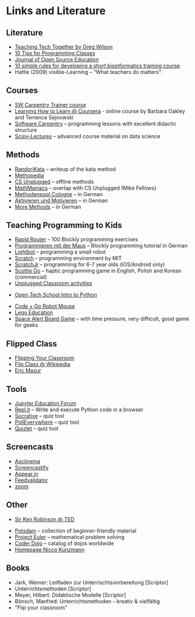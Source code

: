 
# Links and Literature

## Literature

* [Teaching Tech Together by Greg Wilson](http://teachtogether.tech/en/)
* [10 Tips for Programming Classes](https://www.mobomo.com/2011/08/ten-tips-teaching-programming-class/)
* [Journal of Open Source Education](http://jose.theoj.org/)
* [10 simple rules for developing a short bioinformatics training course](https://www.ncbi.nlm.nih.gov/pmc/articles/PMC3203054/)
* Hattie (2009) visible-Learning – “What teachers do matters”.

## Courses

* [SW Carpentry Trainer course](https://carpentries.github.io/instructor-training/)
* [Learning How to Learn @ Coursera](https://www.coursera.org/learn/learning-how-to-learn/) - online course by Barbara Oakley and Terrence Sejnowski
* [Software Carpentry](https://software-carpentry.org/lessons/) – programming lessons with excellent didactic structure
* [Scipy-Lectures](http://www.scipy-lectures.org/) – advanced course material on data science


## Methods

* [RandoriKata](http://codingdojo.org/RandoriKata/) – writeup of the kata method
* [Methopedia](https://methopedia.eu)
* [CS Unplugged](CSUnplugged.org) – offline methods
* [MathManiacs](http://mathmaniacs.org/lessons/index.html) – overlap with CS Unplugged (Mike Fellows)
* [Methodenpool Cologne](http://methodenpool.uni-koeln.de/download.html) – in German
* [Aktivieren und Motivieren](https://dbs-lin.ruhr-uni-bochum.de/lehreladen/lehrformate-methoden/aktivieren-und-motivieren/was-tun-wenns-stockt-im-seminar/) – in German
* [More Methods](https://wb-web.de/material/methoden/methoden.html) – in German


## Teaching Programming to Kids
* [Rapid Router](https://www.codeforlife.education/rapidrouter/) – 100 Blockly programming exercises
* [Programmieren mit der Maus](https://programmieren.wdrmaus.de/) – Blockly programming tutorial in German
* [Lightbot](http://lightbot.com/) – programming a small robot
* [Scratch](https://scratch.mit.edu/) – programming environment by MIT
* [ScratchJr](http://scratchjr.org/) – programming for 6-7 year olds (iOS/Android only)
* [Scottie Go](https://scottiego.com) – haptic programming game in English, Polish and Korean (commercial)
* [Unplugged Classroom activities](https://teachinglondoncomputing.org/resources/inspiring-unplugged-classroom-activities/)
- [Open Tech School Intro to Python](http://opentechschool.github.io/python-beginners/)
* [Code + Go Robot Mouse](https://www.learningresources.com/code-gor-robot-mouse-activity-set)
* [Lego Education](https://education.lego.com/de-de)
* [Space Alert Board Game](https://www.boardgamegeek.com/boardgame/38453/space-alert) – with time pressure, very difficult, good game for geeks

## Flipped Class

* [Flipping Your Classroom](http://theactiveclass.com/2011/04/29/flipping-your-classroom/)
* [Flip Class @ Wikipedia](http://en.wikipedia.org/wiki/Flip_teaching)
* [Eric Mazur](http://mazur.harvard.edu/research/detailspage.php?rowid=8)


## Tools

* [Jupyter Education Forum](groups.google.com/d/forum/jupyter-education)
* [Repl.it](http://repl.it) – Write and execute Python code in a browser
* [Socrative](https://www.socrative.com/) – quiz tool
* [PollEverywhere](https://www.polleverywhere.com/) – quiz tool
* [Quizlet](https://quizlet.com/) – quiz tool

## Screencasts

* [Asciinema](https://asciinema.org/)
* [Screencastify](https://www.screencastify.com/)
* [Appear.in](https://appear.in/)
* [Feedvalidator](http://feedvalidator.org/)
* [zoom](https://zoom.us/)

## Other

* [Sir Ken Robinson @ TED](https://www.ted.com/talks/ken_robinson_says_schools_kill_creativity)
- [Potsdam](http://material.quelltext.eu/potsdam.html) – collection of beginner-friendly material
- [Project Euler](https://projecteuler.net/) – mathematical problem solving
- [Coder Dojo](https://coderdojo.com) – catalog of dojos worldwide
- [Homepage Nicco Kunzmann](http://niccokunzmann.github.io/)

## Books

* Jark, Werner: Leitfaden zur Unterrischtsvorbereitung [Scriptor]
* Unterrichtsmethoden [Scriptor]
* Meyer, Hilbert: Didaktische Modelle [Scriptor]
* Bönsch, Manfred: Unterrichtsmethoden - kreativ & vielfältig
* "Flip your classroom"
